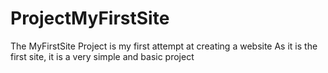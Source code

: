 # ProjectMyFirstSite
The MyFirstSite Project is my first attempt at creating a website
As it is the first site, it is a very simple and basic project
